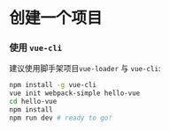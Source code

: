 # 创建一个项目

### 使用 `vue-cli`

建议使用脚手架项目`vue-loader` 与 `vue-cli`:

``` bash
npm install -g vue-cli
vue init webpack-simple hello-vue
cd hello-vue
npm install
npm run dev # ready to go!
```

